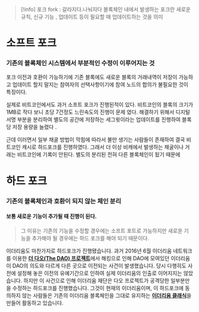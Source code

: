 > [!info] 포크 
> fork : 갈라지다.나눠지다 
> 블록체인 내에서 발생하는 포크란 새로운 규칙, 신규 기능 , 업데이트 등이 필요할 때 업데이트하는 것을 의미 

# 소프트 포크 
### 기존의 블록체인 시스템에서 부분적인 수정이 이루어지는 것
포크 이전과 호환이 가능하기에 기존 블록에도 새로운 블록의 거래내역이 저장이 가능하고 
업데이트 할지 말지는 참여자의 선택사항이기에 참여 노드의 합의가 불필요한 것이 특징이다.

실제로 비트코인에서도 과거 소프트 포크가 진행된적이 있다. 
비트코인의 블록의 크기가 1MB로 작다 보니 초당 7건정도 느린속도의 진행이 문제 였다.
해결하기 위해서 디지털서명 부분을 분리하여 별도의 공간에 저장하는 세그윗이라는 업데이트를 진행하여 블록당 저장 용량을 늘렸다 .

근데 이러면서 일부 채굴 방법이 막힘에 따라서 불만 생기는 사람들이 존재하여 결국 
비트코인 캐시로 하드포크를 진행하였다. 그래서 더 이상 비캐에서 발생하는 채굴이나 거래는 비트코인에 기록이 안된다. 별도의 분리된 전혀 다른 블록체인이 됬기 때문에 

# 하드 포크

### 기존의 블록체인과 호환이 되지 않는 체인 분리

#### 보통 새로운 기능이 추가될 때 진행이 된다.
> 그 이유는 기존의 기능을 수정할 경우에는 소프트 포트로 가능하지만 
> 새로운 기능을 추가해야 될 경우에는 하드 포크를 해야 되기 때문이다.

이더리움도 마찬가지로 하드포크가 진행됐습니다. 과거 2016년 6월 이더리움 네트워크를 이용한 [**더 다오(The DAO) 프로젝트**](https://upbitcare.com/academy/education/blockchain/53)에서 해킹으로 인해 DAO에 모여있던 이더리움이 DAO의 의도와 다르게 다른 곳으로 이전되는 사건이 발생했습니다. 당시 다행히도 사전에 설정해 놓은 이전의 유예기간으로 인하여 실제 이더리움의 인출로 이어지지는 않았습니다. 하지만 이 사건으로 인해 이더리움 재단은 다오 프로젝트가 공격당한 일부분만을 수정하는 하드포크를 진행했습니다. 그것이 현재의 이더리움이며, 이 하드포크에 동의하지 않는 사람들은 기존의 이더리움 블록체인을 그대로 유지하는 [**이더리움 클래식**](https://upbitcare.com/academy/education/coin/26)을 만들어 활동하고 있습니다.
